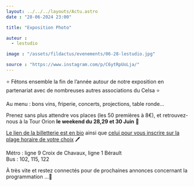 ```yaml
---
layout: ../../../layouts/Actu.astro
date : "28-06-2024 23:00"

title: "Exposition Photo"

auteur :
  - lestudio

image : "/assets/fildactus/evenements/06-28-lestudio.jpg"

source : "https://www.instagram.com/p/C6ytRpUoLja/"
---
```


⭐️ Fêtons ensemble la fin de l’année autour de notre exposition en partenariat avec de nombreuses autres associations du Celsa ⭐️

Au menu : bons vins, friperie, concerts, projections, table ronde…

Prenez sans plus attendre vos places (les 50 premières à 8€), et retrouvez-nous à la Tour Orion __le weekend du 28,29 et 30 Juin__ 📍

[Le lien de la billetterie est en bio](https://www.helloasso.com/associations/le-studio-celsa/evenements/exposition-tour-orion) ainsi que [celui pour vous inscrire sur la plage horaire de votre choix](https://docs.google.com/spreadsheets/d/1_hJJPMU_gBRkg25NffhSBV5sADHJH1UF9EiEEcT9JZk/edit) 🖊️

Métro : ligne 9 Croix de Chavaux, ligne 1 Bérault  
Bus : 102, 115, 122

À très vite et restez connectés pour de prochaines annonces concernant la programmation …👀